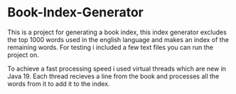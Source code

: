 # Book-Index-Generator

This is a project for generating a book index, this index generator excludes the top 1000 words used in the english language and
makes an index of the remaining words.  For testing i included a few text files you can run the project on.

To achieve a fast processing speed i used virtual threads which are new in Java 19. Each thread recieves a line from the book and processes all the words from it 
to add it to the index.

